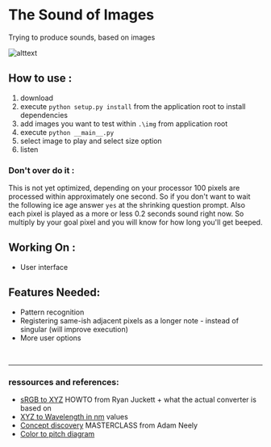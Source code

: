 # The Sound of Images
Trying to produce sounds, based on images

![alttext][blowingmind]

## How to use :
1. download
2. execute `python setup.py install` from the application root to install dependencies
3. add images you want to test within `.\img` from application root
4. execute `python __main__.py`
5. select image to play and select size option
6. listen

### Don't over do it :
This is not yet optimized, depending on your processor 100 pixels are processed within approximately one second. So if you don't want to wait the following ice age answer `yes` at the shrinking question prompt.
Also each pixel is played as a more or less 0.2 seconds sound right now. So multiply by your goal pixel and you will know for how long you'll get beeped.

## Working On :
* User interface
   
## Features Needed:
* Pattern recognition
* Registering same-ish adjacent pixels as a longer note - instead of singular (will improve execution)
* More user options
<br/>
<hr/>

### ressources and references:
* [sRGB to XYZ](http://www.ryanjuckett.com/programming/rgb-color-space-conversion/) HOWTO from Ryan Juckett + what the actual converter is based on
* [XYZ to Wavelength in nm](https://www.waveformlighting.com/files/color_matching_functions.txt) values
* [Concept discovery](https://www.youtube.com/watch?v=JiNKlhspdKg&t=1799s) MASTERCLASS from Adam Neely
* [Color to pitch diagram](https://www.flutopedia.com/img/ColorOfSound_Nextdrum_lg.jpg)


[blowingmind]: https://github.com/Moltenhead/The-Sound-of-Images/blob/master/blowing_mind.gif "blowing mind gif"
